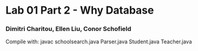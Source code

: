 # Lab 01 Part 2 - Why Database
### Dimitri Charitou, Ellen Liu, Conor Schofield

Compile with: javac schoolsearch.java Parser.java Student.java Teacher.java
